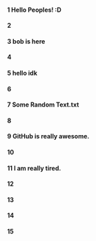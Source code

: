 #### 1 Hello Peoples! :D
#### 2
#### 3 bob is here
#### 4
#### 5 hello idk
#### 6
#### 7 Some Random Text.txt
#### 8
#### 9 GitHub is really awesome.
#### 10
#### 11 I am really tired.
#### 12
#### 13
#### 14
#### 15